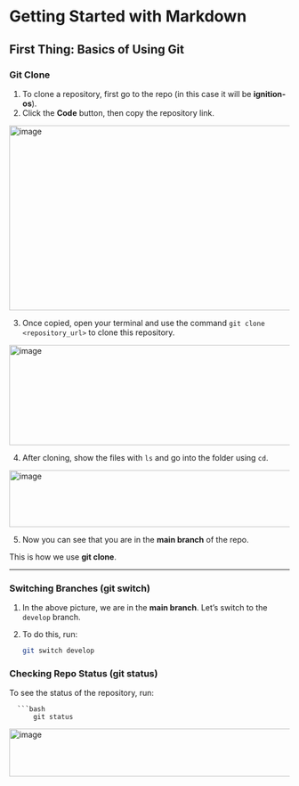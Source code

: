 # Getting Started with Markdown

## First Thing: Basics of Using Git

### Git Clone

1. To clone a repository, first go to the repo (in this case it will be **ignition-os**).  
2. Click the **Code** button, then copy the repository link.

<img width="559" height="332" alt="image" src="https://github.com/user-attachments/assets/e49f0f11-ded7-41a9-a113-e058c2ff53e2" />

3. Once copied, open your terminal and use the command `git clone <repository_url>` to clone this repository.

<img width="1018" height="180" alt="image" src="https://github.com/user-attachments/assets/a0186b85-5cb9-4df6-9589-9204a18ff245" />

4. After cloning, show the files with `ls` and go into the folder using `cd`.

<img width="646" height="102" alt="image" src="https://github.com/user-attachments/assets/db9c6094-2494-4a52-bbfa-5d2051fbcfd7" />

5. Now you can see that you are in the **main branch** of the repo.  

 This is how we use **git clone**.

---

### Switching Branches (git switch)

1. In the above picture, we are in the **main branch**. Let’s switch to the `develop` branch.  
2. To do this, run:  

   ```bash
   git switch develop

### Checking Repo Status (git status)

To see the status of the repository, run:

      ```bash
          git status
<img width="670" height="86" alt="image" src="https://github.com/user-attachments/assets/649a3235-f7b2-4765-b2f5-2e76d1ec75f1" />

